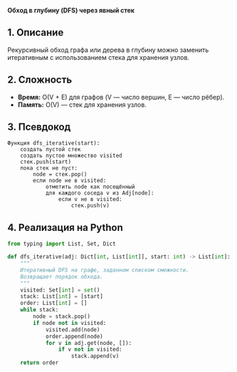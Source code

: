 **Обход в глубину (DFS) через явный стек**

## 1. Описание
Рекурсивный обход графа или дерева в глубину можно заменить итеративным с использованием стека для хранения узлов.

## 2. Сложность
- **Время:** O(V + E) для графов (V — число вершин, E — число рёбер).
- **Память:** O(V) — стек для хранения узлов.

## 3. Псевдокод
```text
Функция dfs_iterative(start):
    создать пустой стек
    создать пустое множество visited
    стек.push(start)
    пока стек не пуст:
        node = стек.pop()
        если node не в visited:
            отметить node как посещённый
            для каждого соседа v из Adj[node]:
                если v не в visited:
                    стек.push(v)
```

## 4. Реализация на Python
```python
from typing import List, Set, Dict

def dfs_iterative(adj: Dict[int, List[int]], start: int) -> List[int]:
    """
    Итеративный DFS на графе, заданном списком смежности.
    Возвращает порядок обхода.
    """
    visited: Set[int] = set()
    stack: List[int] = [start]
    order: List[int] = []
    while stack:
        node = stack.pop()
        if node not in visited:
            visited.add(node)
            order.append(node)
            for v in adj.get(node, []):
                if v not in visited:
                    stack.append(v)
    return order
```

